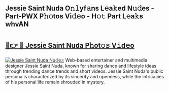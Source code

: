 ## Jessie Saint Nuda O𝚗𝚕yf𝚊ns L𝚎a𝚔ed N𝚞𝚍es - Part-PWX P𝚑𝚘tos Vi𝚍𝚎o - H𝚘𝚝 Part L𝚎a𝚔s whvAN

# <h2><a href="http://kf4dfg.oniu.top/?m=Jessie+Saint+Nuda">🔗👉 🔴 Jessie Saint Nuda P𝚑ot𝚘𝚜 V𝚒d𝚎o</a></h2>

[![Jessie Saint Nuda Nu𝚍e𝚜](https://i.imgur.com/0qMVB7G.gif)](http://kf4dfg.oniu.top/?m=Jessie+Saint+Nuda)
Web-based entertainer and multimedia designer Jessie Saint Nuda, known for sharing dance and lifestyle ideas through trending dance trends and short videos. Jessie Saint Nuda's public persona is characterized by its sincerity and openness, while the intricacies of his personal life remain shrouded in mystery.  
